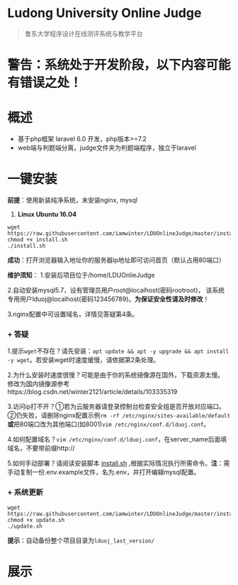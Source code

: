 Ludong University Online Judge
===
  > 鲁东大学程序设计在线测评系统与教学平台 

# 警告：系统处于开发阶段，以下内容可能有错误之处！

# 概述

  - 基于php框架 laravel 6.0 开发，php版本>=7.2
  - web端与判题端分离，judge文件夹为判题端程序，独立于laravel

# 一键安装

  **前提**：使用新装纯净系统，未安装nginx, mysql
  
  1. **Linux Ubuntu 16.04**
   
  ```
  wget https://raw.githubusercontent.com/iamwinter/LDUOnlineJudge/master/install/ubuntu16.04/install.sh
  chmod +x install.sh
  ./install.sh
  ```
  
  **成功**：打开浏览器输入地址你的服务器ip地址即可访问首页（默认占用80端口）
  
  **维护须知**： 
  1.安装后项目位于/home/LDUOnlieJudge
  
  2.自动安装mysql5.7，设有管理员用户root@localhost(密码rootroot)，
  该系统专用用户lduoj@localhost(密码123456789)。**为保证安全性请及时修改**！
  
  3.nginx配置中可设置域名，详情见答疑第4条。
  
### + 答疑
    
  1.提示`wget`不存在？请先安装：`apt update && apt -y upgrade && apt install
  -y wget`。若安装wget时速度缓慢，请依据第2条处理。
  
  2.为什么安装时速度很慢？可能是由于你的系统镜像源在国外，下载资源太慢。
   修改为国内镜像源参考https://blog.csdn.net/winter2121/article/details/103335319
  
  3.访问ip打不开？①若为云服务器请登录控制台检查安全组是否开放对应端口。
   ②仍失败，请删除nginx配置示例`rm -rf /etc/nginx/sites-available/default`
   **或**把80端口改为其他端口(如8001)`vim /etc/nginx/conf.d/lduoj.conf`。
  
  4.如何配置域名？`vim /etc/nginx/conf.d/lduoj.conf`，在server_name后面填域名，不要带前缀http://
  
  5.如何手动部署？请阅读安装脚本
   <a href="https://github.com/iamwinter/LDUOnlineJudge/blob/master/install/ubuntu16.04/install.sh" target="_blank">install.sh</a>
   ,根据实际情况执行所需命令。**注**：需手动复制一份.env.example文件，名为.env，并打开编辑mysql配置。
   
### + 系统更新
  ```
  wget https://raw.githubusercontent.com/iamwinter/LDUOnlineJudge/master/install/ubuntu16.04/update.sh
  chmod +x update.sh
  ./update.sh
  ```
  **提示**：自动备份整个项目目录为`lduoj_last_version/`


# 展示

